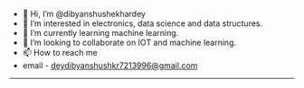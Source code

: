 - 👋 Hi, I’m @dibyanshushekhardey
- 👀 I’m interested in electronics, data science and data structures.
- 🌱 I’m currently learning machine learning.
- 💞️ I’m looking to collaborate on IOT and machine learning.
- 📫 How to reach me 
- email - deydibyanshushkr7213996@gmail.com

<!---
dibyanshushekhardey/dibyanshushekhardey is a ✨ special ✨ repository because its `README.md` (this file) appears on your GitHub profile.
You can click the Preview link to take a look at your changes.
--->

---
<!---
<img align="left" alt="dibyanshushekhardey's Github Stats" src="https://github-readme-stats.vercel.app/api?username=dibyanshushekhardey&show_icons=true&hide_border=true"/>
--->
